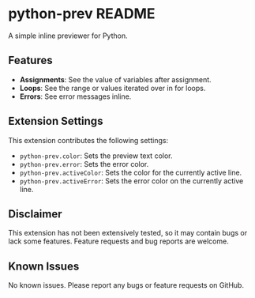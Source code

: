 # python-prev README

A simple inline previewer for Python.

## Features

- **Assignments**: See the value of variables after assignment.
- **Loops**: See the range or values iterated over in for loops.
- **Errors**: See error messages inline.

## Extension Settings

This extension contributes the following settings:

- `python-prev.color`: Sets the preview text color.
- `python-prev.error`: Sets the error color.
- `python-prev.activeColor`: Sets the color for the currently active line.
- `python-prev.activeError`: Sets the error color on the currently active line.

## Disclaimer

This extension has not been extensively tested, so it may contain bugs or lack some features. Feature requests and bug reports are welcome.

## Known Issues

No known issues. Please report any bugs or feature requests on GitHub.
